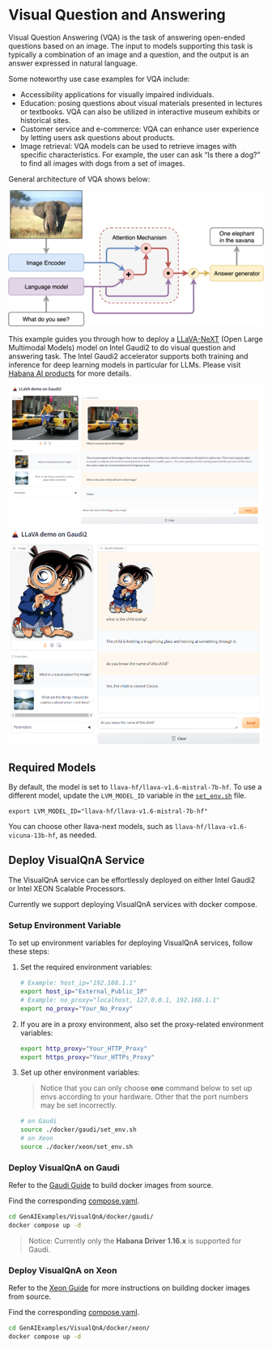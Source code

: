 # Visual Question and Answering

Visual Question Answering (VQA) is the task of answering open-ended questions based on an image. The input to models supporting this task is typically a combination of an image and a question, and the output is an answer expressed in natural language.

Some noteworthy use case examples for VQA include:

- Accessibility applications for visually impaired individuals.
- Education: posing questions about visual materials presented in lectures or textbooks. VQA can also be utilized in interactive museum exhibits or historical sites.
- Customer service and e-commerce: VQA can enhance user experience by letting users ask questions about products.
- Image retrieval: VQA models can be used to retrieve images with specific characteristics. For example, the user can ask “Is there a dog?” to find all images with dogs from a set of images.

General architecture of VQA shows below:

![VQA](./assets/img/vqa.png)

This example guides you through how to deploy a [LLaVA-NeXT](https://github.com/LLaVA-VL/LLaVA-NeXT) (Open Large Multimodal Models) model on Intel Gaudi2 to do visual question and answering task. The Intel Gaudi2 accelerator supports both training and inference for deep learning models in particular for LLMs. Please visit [Habana AI products](https://habana.ai/products/) for more details.

![llava screenshot](./assets/img/llava_screenshot1.png)
![llava-screenshot](./assets/img/llava_screenshot2.png)

## Required Models

By default, the model is set to `llava-hf/llava-v1.6-mistral-7b-hf`. To use a different model, update the `LVM_MODEL_ID` variable in the [`set_env.sh`](./docker/gaudi/set_env.sh) file.

```
export LVM_MODEL_ID="llava-hf/llava-v1.6-mistral-7b-hf"
```

You can choose other llava-next models, such as `llava-hf/llava-v1.6-vicuna-13b-hf`, as needed.

## Deploy VisualQnA Service

The VisualQnA service can be effortlessly deployed on either Intel Gaudi2 or Intel XEON Scalable Processors.

Currently we support deploying VisualQnA services with docker compose.

### Setup Environment Variable

To set up environment variables for deploying VisualQnA services, follow these steps:

1. Set the required environment variables:

   ```bash
   # Example: host_ip="192.168.1.1"
   export host_ip="External_Public_IP"
   # Example: no_proxy="localhost, 127.0.0.1, 192.168.1.1"
   export no_proxy="Your_No_Proxy"
   ```

2. If you are in a proxy environment, also set the proxy-related environment variables:

   ```bash
   export http_proxy="Your_HTTP_Proxy"
   export https_proxy="Your_HTTPs_Proxy"
   ```

3. Set up other environment variables:

   > Notice that you can only choose **one** command below to set up envs according to your hardware. Other that the port numbers may be set incorrectly.

   ```bash
   # on Gaudi
   source ./docker/gaudi/set_env.sh
   # on Xeon
   source ./docker/xeon/set_env.sh
   ```

### Deploy VisualQnA on Gaudi

Refer to the [Gaudi Guide](./docker/gaudi/README.md) to build docker images from source.

Find the corresponding [compose.yaml](./docker/gaudi/compose.yaml).

```bash
cd GenAIExamples/VisualQnA/docker/gaudi/
docker compose up -d
```

> Notice: Currently only the **Habana Driver 1.16.x** is supported for Gaudi.

### Deploy VisualQnA on Xeon

Refer to the [Xeon Guide](./docker/xeon/README.md) for more instructions on building docker images from source.

Find the corresponding [compose.yaml](./docker/xeon/compose.yaml).

```bash
cd GenAIExamples/VisualQnA/docker/xeon/
docker compose up -d
```
